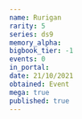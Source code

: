 ```yaml
---
name: Rurigan
rarity: 5
series: ds9
memory_alpha:
bigbook_tier: -1
events: 0
in_portal:
date: 21/10/2021
obtained: Event
mega: true
published: true
---
```



